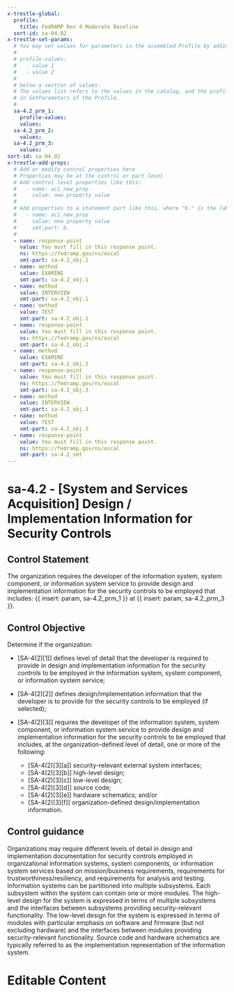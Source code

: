 ```yaml
---
x-trestle-global:
  profile:
    title: FedRAMP Rev 4 Moderate Baseline
  sort-id: sa-04.02
x-trestle-set-params:
  # You may set values for parameters in the assembled Profile by adding
  #
  # profile-values:
  #   - value 1
  #   - value 2
  #
  # below a section of values:
  # The values list refers to the values in the catalog, and the profile-values represent values
  # in SetParameters of the Profile.
  #
  sa-4.2_prm_1:
    profile-values:
    values:
  sa-4.2_prm_2:
    values:
  sa-4.2_prm_3:
    values:
sort-id: sa-04.02
x-trestle-add-props:
  # Add or modify control properties here
  # Properties may be at the control or part level
  # Add control level properties like this:
  #   - name: ac1_new_prop
  #     value: new property value
  #
  # Add properties to a statement part like this, where "b." is the label of the target statement part
  #   - name: ac1_new_prop
  #     value: new property value
  #     smt-part: b.
  #
  - name: response-point
    value: You must fill in this response point.
    ns: https://fedramp.gov/ns/oscal
    smt-part: sa-4.2_obj.1
  - name: method
    value: EXAMINE
    smt-part: sa-4.2_obj.1
  - name: method
    value: INTERVIEW
    smt-part: sa-4.2_obj.1
  - name: method
    value: TEST
    smt-part: sa-4.2_obj.1
  - name: response-point
    value: You must fill in this response point.
    ns: https://fedramp.gov/ns/oscal
    smt-part: sa-4.2_obj.2
  - name: method
    value: EXAMINE
    smt-part: sa-4.2_obj.2
  - name: response-point
    value: You must fill in this response point.
    ns: https://fedramp.gov/ns/oscal
    smt-part: sa-4.2_obj.3
  - name: method
    value: INTERVIEW
    smt-part: sa-4.2_obj.3
  - name: method
    value: TEST
    smt-part: sa-4.2_obj.3
  - name: response-point
    value: You must fill in this response point.
    ns: https://fedramp.gov/ns/oscal
    smt-part: sa-4.2_smt
---
```


# sa-4.2 - \[System and Services Acquisition\] Design / Implementation Information for Security Controls

## Control Statement

The organization requires the developer of the information system, system component, or information system service to provide design and implementation information for the security controls to be employed that includes: {{ insert: param, sa-4.2_prm_1 }} at {{ insert: param, sa-4.2_prm_3 }}.

## Control Objective

Determine if the organization:

- \[SA-4(2)[1]\] defines level of detail that the developer is required to provide in design and implementation information for the security controls to be employed in the information system, system component, or information system service;

- \[SA-4(2)[2]\] defines design/implementation information that the developer is to provide for the security controls to be employed (if selected);

- \[SA-4(2)[3]\] requires the developer of the information system, system component, or information system service to provide design and implementation information for the security controls to be employed that includes, at the organization-defined level of detail, one or more of the following:

  - \[SA-4(2)[3][a]\] security-relevant external system interfaces;
  - \[SA-4(2)[3][b]\] high-level design;
  - \[SA-4(2)[3][c]\] low-level design;
  - \[SA-4(2)[3][d]\] source code;
  - \[SA-4(2)[3][e]\] hardware schematics; and/or
  - \[SA-4(2)[3][f]\] organization-defined design/implementation information.

## Control guidance

Organizations may require different levels of detail in design and implementation documentation for security controls employed in organizational information systems, system components, or information system services based on mission/business requirements, requirements for trustworthiness/resiliency, and requirements for analysis and testing. Information systems can be partitioned into multiple subsystems. Each subsystem within the system can contain one or more modules. The high-level design for the system is expressed in terms of multiple subsystems and the interfaces between subsystems providing security-relevant functionality. The low-level design for the system is expressed in terms of modules with particular emphasis on software and firmware (but not excluding hardware) and the interfaces between modules providing security-relevant functionality. Source code and hardware schematics are typically referred to as the implementation representation of the information system.

# Editable Content

<!-- Make additions and edits below -->
<!-- The above represents the contents of the control as received by the profile, prior to additions. -->
<!-- If the profile makes additions to the control, they will appear below. -->
<!-- The above markdown may not be edited but you may edit the content below, and/or introduce new additions to be made by the profile. -->
<!-- If there is a yaml header at the top, parameter values may be edited. Use --set-parameters to incorporate the changes during assembly. -->
<!-- The content here will then replace what is in the profile for this control, after running profile-assemble. -->
<!-- The added parts in the profile for this control are below.  You may edit them and/or add new ones. -->
<!-- Each addition must have a heading either of the form ## Control my_addition_name -->
<!-- or ## Part a. (where the a. refers to one of the control statement labels.) -->
<!-- "## Control" parts are new parts added after the statement part. -->
<!-- "## Part" parts are new parts added into the top-level statement part with that label. -->
<!-- Subparts may be added with nested hash levels of the form ### My Subpart Name -->
<!-- underneath the parent ## Control or ## Part being added -->
<!-- See https://ibm.github.io/compliance-trestle/tutorials/ssp_profile_catalog_authoring/ssp_profile_catalog_authoring for guidance. -->
